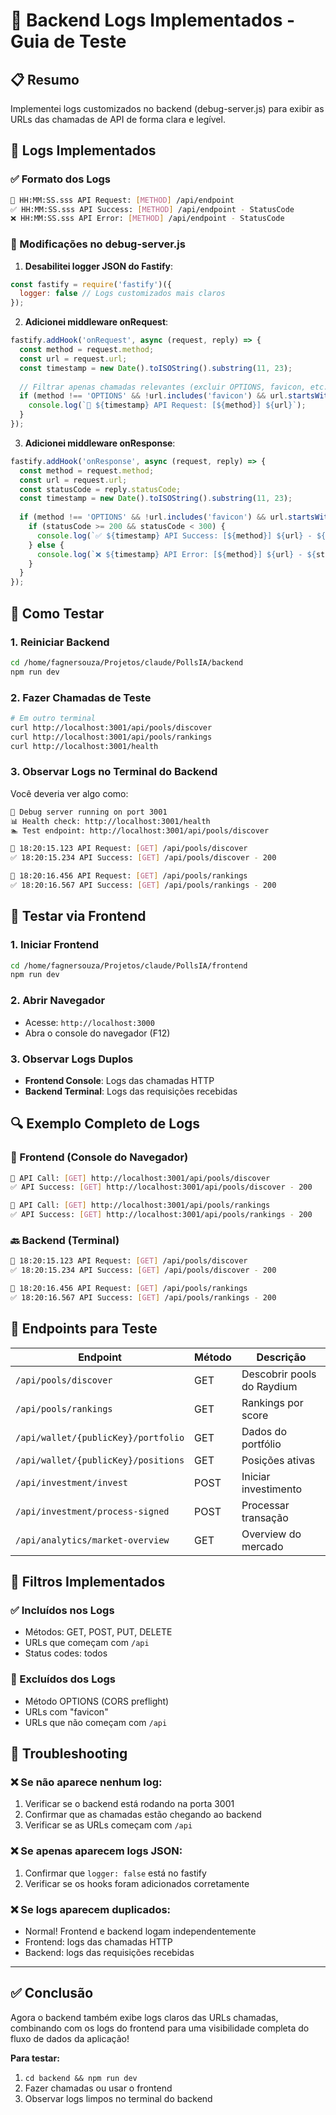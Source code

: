 # 🔗 Backend Logs Implementados - Guia de Teste

## 📋 Resumo

Implementei logs customizados no backend (debug-server.js) para exibir as URLs das chamadas de API de forma clara e legível.

## 🎯 Logs Implementados

### ✅ Formato dos Logs
```bash
🔗 HH:MM:SS.sss API Request: [METHOD] /api/endpoint
✅ HH:MM:SS.sss API Success: [METHOD] /api/endpoint - StatusCode
❌ HH:MM:SS.sss API Error: [METHOD] /api/endpoint - StatusCode
```

### 🔧 Modificações no debug-server.js

1. **Desabilitei logger JSON do Fastify**:
```javascript
const fastify = require('fastify')({ 
  logger: false // Logs customizados mais claros
});
```

2. **Adicionei middleware onRequest**:
```javascript
fastify.addHook('onRequest', async (request, reply) => {
  const method = request.method;
  const url = request.url;
  const timestamp = new Date().toISOString().substring(11, 23);
  
  // Filtrar apenas chamadas relevantes (excluir OPTIONS, favicon, etc.)
  if (method !== 'OPTIONS' && !url.includes('favicon') && url.startsWith('/api')) {
    console.log(`🔗 ${timestamp} API Request: [${method}] ${url}`);
  }
});
```

3. **Adicionei middleware onResponse**:
```javascript
fastify.addHook('onResponse', async (request, reply) => {
  const method = request.method;
  const url = request.url;
  const statusCode = reply.statusCode;
  const timestamp = new Date().toISOString().substring(11, 23);
  
  if (method !== 'OPTIONS' && !url.includes('favicon') && url.startsWith('/api')) {
    if (statusCode >= 200 && statusCode < 300) {
      console.log(`✅ ${timestamp} API Success: [${method}] ${url} - ${statusCode}`);
    } else {
      console.log(`❌ ${timestamp} API Error: [${method}] ${url} - ${statusCode}`);
    }
  }
});
```

## 🚀 Como Testar

### 1. **Reiniciar Backend**
```bash
cd /home/fagnersouza/Projetos/claude/PollsIA/backend
npm run dev
```

### 2. **Fazer Chamadas de Teste**
```bash
# Em outro terminal
curl http://localhost:3001/api/pools/discover
curl http://localhost:3001/api/pools/rankings
curl http://localhost:3001/health
```

### 3. **Observar Logs no Terminal do Backend**
Você deveria ver algo como:
```bash
🚀 Debug server running on port 3001
📊 Health check: http://localhost:3001/health
🏊 Test endpoint: http://localhost:3001/api/pools/discover

🔗 18:20:15.123 API Request: [GET] /api/pools/discover
✅ 18:20:15.234 API Success: [GET] /api/pools/discover - 200

🔗 18:20:16.456 API Request: [GET] /api/pools/rankings
✅ 18:20:16.567 API Success: [GET] /api/pools/rankings - 200
```

## 🎨 Testar via Frontend

### 1. **Iniciar Frontend**
```bash
cd /home/fagnersouza/Projetos/claude/PollsIA/frontend
npm run dev
```

### 2. **Abrir Navegador**
- Acesse: `http://localhost:3000`
- Abra o console do navegador (F12)

### 3. **Observar Logs Duplos**
- **Frontend Console**: Logs das chamadas HTTP
- **Backend Terminal**: Logs das requisições recebidas

## 🔍 Exemplo Completo de Logs

### 🎨 Frontend (Console do Navegador)
```bash
🔗 API Call: [GET] http://localhost:3001/api/pools/discover
✅ API Success: [GET] http://localhost:3001/api/pools/discover - 200

🔗 API Call: [GET] http://localhost:3001/api/pools/rankings
✅ API Success: [GET] http://localhost:3001/api/pools/rankings - 200
```

### 🔙 Backend (Terminal)
```bash
🔗 18:20:15.123 API Request: [GET] /api/pools/discover
✅ 18:20:15.234 API Success: [GET] /api/pools/discover - 200

🔗 18:20:16.456 API Request: [GET] /api/pools/rankings
✅ 18:20:16.567 API Success: [GET] /api/pools/rankings - 200
```

## 🧪 Endpoints para Teste

| Endpoint | Método | Descrição |
|----------|--------|-----------|
| `/api/pools/discover` | GET | Descobrir pools do Raydium |
| `/api/pools/rankings` | GET | Rankings por score |
| `/api/wallet/{publicKey}/portfolio` | GET | Dados do portfólio |
| `/api/wallet/{publicKey}/positions` | GET | Posições ativas |
| `/api/investment/invest` | POST | Iniciar investimento |
| `/api/investment/process-signed` | POST | Processar transação |
| `/api/analytics/market-overview` | GET | Overview do mercado |

## 🎯 Filtros Implementados

### ✅ Incluídos nos Logs
- Métodos: GET, POST, PUT, DELETE
- URLs que começam com `/api`
- Status codes: todos

### 🚫 Excluídos dos Logs
- Método OPTIONS (CORS preflight)
- URLs com "favicon"
- URLs que não começam com `/api`

## 🔧 Troubleshooting

### ❌ Se não aparece nenhum log:
1. Verificar se o backend está rodando na porta 3001
2. Confirmar que as chamadas estão chegando ao backend
3. Verificar se as URLs começam com `/api`

### ❌ Se apenas aparecem logs JSON:
1. Confirmar que `logger: false` está no fastify
2. Verificar se os hooks foram adicionados corretamente

### ❌ Se logs aparecem duplicados:
- Normal! Frontend e backend logam independentemente
- Frontend: logs das chamadas HTTP
- Backend: logs das requisições recebidas

---

## ✅ Conclusão

Agora o backend também exibe logs claros das URLs chamadas, combinando com os logs do frontend para uma visibilidade completa do fluxo de dados da aplicação!

**Para testar:**
1. `cd backend && npm run dev`
2. Fazer chamadas ou usar o frontend
3. Observar logs limpos no terminal do backend